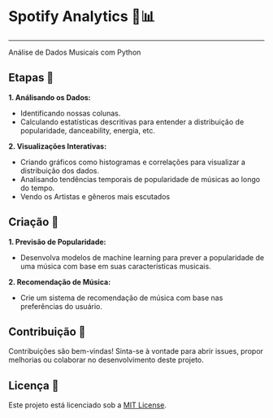 # Spotify Analytics 🎵📊

** **
Análise de Dados Musicais com Python 

## Etapas 🚀

**1. Análisando os Dados:**
   - Identificando nossas colunas.
   - Calculando estatísticas descritivas para entender a distribuição de popularidade, danceability, energia, etc.

**2. Visualizações Interativas:**
   - Criando gráficos como histogramas e correlações para visualizar a distribuição dos dados.
   - Analisando tendências temporais de popularidade de músicas ao longo do tempo.
   - Vendo os Artistas e gêneros mais escutados

 ## Criação 🤖
 
**1. Previsão de Popularidade:**
   - Desenvolva modelos de machine learning para prever a popularidade de uma música com base em suas características musicais.

**2. Recomendação de Música:**
   - Crie um sistema de recomendação de música com base nas preferências do usuário.


## Contribuição 🤝

Contribuições são bem-vindas! Sinta-se à vontade para abrir issues, propor melhorias ou colaborar no desenvolvimento deste projeto.

## Licença 📜

Este projeto está licenciado sob a [MIT License](LICENSE).

